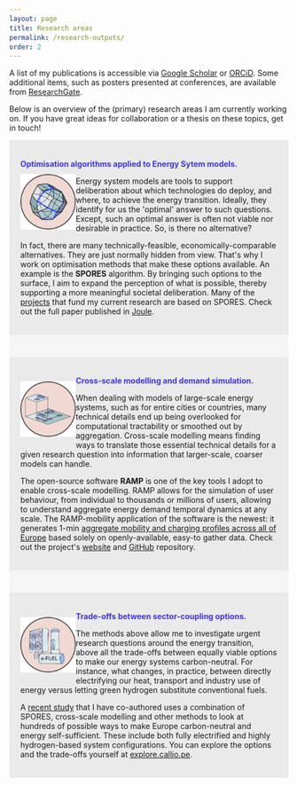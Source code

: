 ```yaml
---
layout: page
title: Research areas
permalink: /research-outputs/
order: 2
---
```


A list of my publications is accessible via [Google Scholar](https://scholar.google.com/citations?user=6DhK95QAAAAJ&hl=en) or [ORCiD](https://orcid.org/0000-0002-7624-5886). Some additional items, such as posters presented at conferences, are available from [ResearchGate](https://www.researchgate.net/profile/Francesco-Lombardi-5/research).

Below is an overview of the (primary) research areas I am currently working on. If you have great ideas for collaboration or a thesis on these topics, get in touch!

<div style="background-color: #EAEAEA; text-align:left; vertical-align: middle; padding:20px 20px;">
<p><h style="color: #4032F9;"><b>Optimisation algorithms applied to Energy Sytem models.</b></h> 

<img src="/assets/optimisation.svg" width="100" align="left" style="padding-top: 10px; padding-bottom: 10px" class="next-to-text"/>

Energy system models are tools to support deliberation about which technologies do deploy, and where, to achieve the energy transition. Ideally, they identify for us the 'optimal' answer to such questions. Except, such an optimal answer is often not viable nor desirable in practice. So, is there no alternative? </p>

<p>In fact, there are many technically-feasible, economically-comparable alternatives. They are just normally hidden from view. That's why I work on optimisation methods that make these options available. An example is the <b>SPORES</b> algorithm. By bringing such options to the surface, I aim to expand the perception of what is possible, thereby supporting a more meaningful societal deliberation. Many of the <a href="/projects">projects</a> that fund my current research are based on SPORES. Check out the full paper published in  <a href="https://www.cell.com/joule/fulltext/S2542-4351(20)30348-2?_returnURL=https%3A%2F%2Flinkinghub.elsevier.com%2Fretrieve%2Fpii%2FS2542435120303482%3Fshowall%3Dtrue">Joule</a>.</p>

</div>

<div style="background-color: #F5F5F5; text-align:left; vertical-align: middle; padding:20px 20px;"></div>

<div style="background-color: #EAEAEA; text-align:left; vertical-align: middle; padding:20px 20px;">
<p><h style="color: #4032F9;"><b>Cross-scale modelling and demand simulation.</b></h> 

<img src="/assets/cross_scale.svg" width="100" align="left" style="padding-top: 10px; padding-bottom: 10px" class="next-to-text"/>

When dealing with models of large-scale energy systems, such as for entire cities or countries, many technical details end up being overlooked for computational tractability or smoothed out by aggregation. Cross-scale modelling means finding ways to translate those essential technical details for a given research question into information that larger-scale, coarser models can handle.</p>

The open-source software <b>RAMP</b> is one of the key tools I adopt to enable cross-scale modelling. RAMP allows for the simulation of user behaviour, from individual to thousands or millions of users, allowing to understand aggregate energy demand temporal dynamics at any scale. The RAMP-mobility application of the software is the newest: it generates 1-min <a href="https://www.sciencedirect.com/science/article/pii/S0306261922001416">aggregate mobility and charging profiles across all of Europe</a> based solely on openly-available, easy-to gather data. Check out the project's <a href="https://rampdemand.org">website</a> and <a href="https://github.com/RAMP-project">GitHub</a> repository.

</div>

<div style="background-color: #F5F5F5; text-align:left; vertical-align: middle; padding:20px 20px;"></div>

<div style="background-color: #EAEAEA; text-align:left; vertical-align: middle; padding:20px 20px;">
<p><h style="color: #4032F9;"><b>Trade-offs between sector-coupling options.</b></h> 

<img src="/assets/synfuels.svg" width="100" align="left" style="padding-top: 10px; padding-bottom: 10px" class="next-to-text"/>

The methods above allow me to investigate urgent research questions around the energy transition, above all the trade-offs between equally viable options to make our energy systems carbon-neutral. For instance, what changes, in practice, between directly electrifying our heat, transport and industry use of energy versus letting green hydrogen substitute conventional fuels.</p>

<p>A <a href="https://www.cell.com/joule/fulltext/S2542-4351(22)00236-7?_returnURL=https%3A%2F%2Flinkinghub.elsevier.com%2Fretrieve%2Fpii%2FS2542435122002367%3Fshowall%3Dtrue">recent study</a> that I have co-authored uses a combination of SPORES, cross-scale modelling and other methods to look at hundreds of possible ways to make Europe carbon-neutral and energy self-sufficient. These include both fully electrified and highly hydrogen-based system configurations. You can explore the options and the trade-offs yourself at <a href="https://explore.callio.pe">explore.callio.pe</a>.</p>

</div>